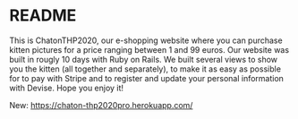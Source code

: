 # README

This is ChatonTHP2020, our e-shopping website where you can purchase kitten pictures for a price ranging between 1 and 99 euros.
Our website was built in rougly 10 days with Ruby on Rails. We built several views to show you the kitten (all together and separately),
to make it as easy as possible for to pay with Stripe and to register and update your personal information with Devise.
Hope you enjoy it!

New:
https://chaton-thp2020pro.herokuapp.com/
